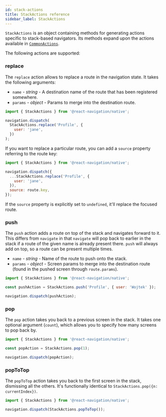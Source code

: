 ```yaml
---
id: stack-actions
title: StackActions reference
sidebar_label: StackActions
---
```


`StackActions` is an object containing methods for generating actions specific to stack-based navigators. Its methods expand upon the actions available in [`CommonActions`](navigation-actions.html).

The following actions are supported:

### replace

The `replace` action allows to replace a route in the navigation state. It takes the following arguments:

- `name` - _string_ - A destination name of the route that has been registered somewhere.
- `params` - _object_ - Params to merge into the destination route.

<samp id="stack-actions"></samp>

```js
import { StackActions } from '@react-navigation/native';

navigation.dispatch(
  StackActions.replace('Profile', {
    user: 'jane',
  })
);
```

If you want to replace a particular route, you can add a `source` property referring to the route key:

<samp id="stack-actions"></samp>

```js
import { StackActions } from '@react-navigation/native';

navigation.dispatch({
  ...StackActions.replace('Profile', {
    user: 'jane',
  }),
  source: route.key,
});
```

If the `source` property is explicitly set to `undefined`, it'll replace the focused route.

### push

The `push` action adds a route on top of the stack and navigates forward to it. This differs from `navigate` in that `navigate` will pop back to earlier in the stack if a route of the given name is already present there. `push` will always add on top, so a route can be present multiple times.

- `name` - _string_ - Name of the route to push onto the stack.
- `params` - _object_ - Screen params to merge into the destination route (found in the pushed screen through `route.params`).

<samp id="stack-actions"></samp>

```js
import { StackActions } from '@react-navigation/native';

const pushAction = StackActions.push('Profile', { user: 'Wojtek' });

navigation.dispatch(pushAction);
```

### pop

The `pop` action takes you back to a previous screen in the stack. It takes one optional argument (`count`), which allows you to specify how many screens to pop back by.

<samp id="stack-actions"></samp>

```js
import { StackActions } from '@react-navigation/native';

const popAction = StackActions.pop(1);

navigation.dispatch(popAction);
```

### popToTop

The `popToTop` action takes you back to the first screen in the stack, dismissing all the others. It's functionally identical to `StackActions.pop({n: currentIndex})`.

<samp id="stack-actions"></samp>

```js
import { StackActions } from '@react-navigation/native';

navigation.dispatch(StackActions.popToTop());
```
